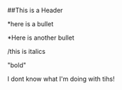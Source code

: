 ##This is a Header

*here is a bullet

*Here is another bullet

/this is italics

"bold"


I dont know what I'm doing with tihs! 
